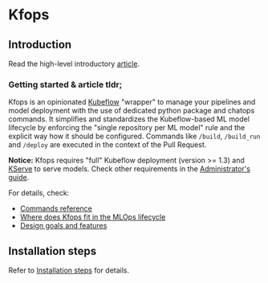 # Kfops

## Introduction

Read the high-level introductory [article](https://medium.com/@bartgras/simplified-mlops-for-kubeflow-with-kfops-785e36a6c5f4).

### Getting started & article tldr;

Kfops is an opinionated [Kubeflow](https://www.kubeflow.org/) "wrapper" to manage your 
pipelines and model deployment with the use of dedicated python package and chatops commands. 
It simplifies and standardizes the Kubeflow-based ML model lifecycle by enforcing the
"single repository per  ML model" rule and the explicit way how it should be configured.
Commands like `/build`, `/build_run` and `/deploy` are executed in the context of the Pull Request.

__Notice:__ Kfops requires "full" Kubeflow deployment (version >= 1.3) and 
[KServe](https://kserve.github.io/website/) to serve models. Check other requirements 
in the [Administrator's guide](admin/intro.md).

For details, check:

* [Commands reference](commands.md)
* [Where does Kfops fit in the MLOps lifecycle](mlops_lifecycle.md)
* [Design goals and features](features.md)

## Installation steps

Refer to [Installation steps](install.md) for details.